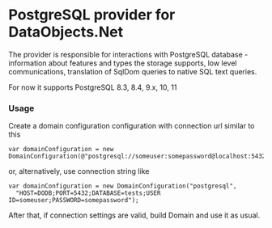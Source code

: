 # PostgreSQL provider for DataObjects.Net

The provider is responsible for interactions with PostgreSQL database - information about features and types the storage supports, low level communications, translation of SqlDom queries to native SQL text queries.

For now it supports PostgreSQL 8.3, 8.4, 9.x, 10, 11

### Usage

Create a domain configuration configuration with connection url similar to this

    var domainConfiguration = new DomainConfiguration(@"postgresql://someuser:somepassword@localhost:5432/tests");

or, alternatively, use connection string like

    var domainConfiguration = new DomainConfiguration("postgresql",
	  "HOST=DODB;PORT=5432;DATABASE=tests;USER ID=someuser;PASSWORD=somepassword");

After that, if connection settings are valid, build Domain and use it as usual.